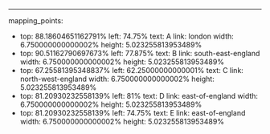 ---
mapping_points:
 - top: 88.18604651162791%
   left: 74.75%
   text: A
   link: london
   width: 6.750000000000002%
   height: 5.023255813953489%
 - top: 90.51162790697673%
   left: 77.875%
   text: B
   link: south-east-england
   width: 6.750000000000002%
   height: 5.023255813953489%
 - top: 67.25581395348837%
   left: 62.25000000000001%
   text: C
   link: north-west-england
   width: 6.750000000000002%
   height: 5.023255813953489%
 - top: 81.20930232558139%
   left: 81%
   text: D
   link: east-of-england
   width: 6.750000000000002%
   height: 5.023255813953489%
 - top: 81.20930232558139%
   left: 74.75%
   text: E
   link: east-of-england
   width: 6.750000000000002%
   height: 5.023255813953489%
